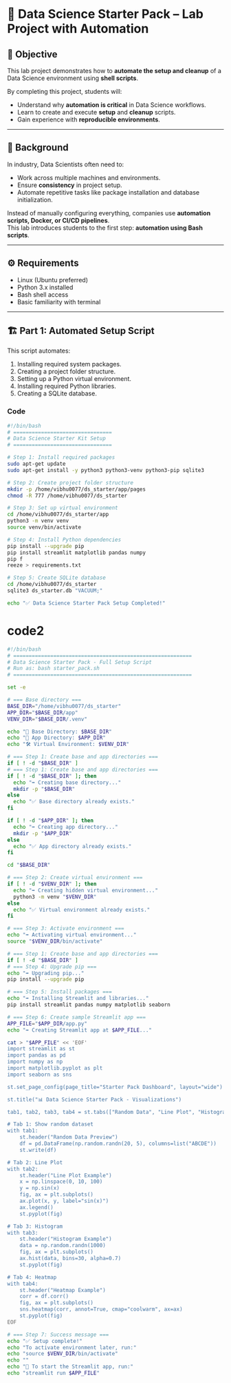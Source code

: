 
# 🧪 Data Science Starter Pack – Lab Project with Automation

## 🎯 Objective
This lab project demonstrates how to **automate the setup and cleanup** of a Data Science environment using **shell scripts**.  

By completing this project, students will:  
- Understand why **automation is critical** in Data Science workflows.  
- Learn to create and execute **setup** and **cleanup** scripts.  
- Gain experience with **reproducible environments**.  

---

## 📘 Background
In industry, Data Scientists often need to:  
- Work across multiple machines and environments.  
- Ensure **consistency** in project setup.  
- Automate repetitive tasks like package installation and database initialization.  

Instead of manually configuring everything, companies use **automation scripts, Docker, or CI/CD pipelines**.  
This lab introduces students to the first step: **automation using Bash scripts**.

---

## ⚙️ Requirements
- Linux (Ubuntu preferred)  
- Python 3.x installed  
- Bash shell access  
- Basic familiarity with terminal  

---

## 🏗️ Part 1: Automated Setup Script

This script automates:  
1. Installing required system packages.  
2. Creating a project folder structure.  
3. Setting up a Python virtual environment.  
4. Installing required Python libraries.  
5. Creating a SQLite database.  

### Code
```bash
#!/bin/bash
# ================================
# Data Science Starter Kit Setup
# ================================

# Step 1: Install required packages
sudo apt-get update
sudo apt-get install -y python3 python3-venv python3-pip sqlite3

# Step 2: Create project folder structure
mkdir -p /home/vibhu0077/ds_starter/app/pages
chmod -R 777 /home/vibhu0077/ds_starter

# Step 3: Set up virtual environment
cd /home/vibhu0077/ds_starter/app
python3 -m venv venv
source venv/bin/activate

# Step 4: Install Python dependencies
pip install --upgrade pip
pip install streamlit matplotlib pandas numpy
pip f
reeze > requirements.txt

# Step 5: Create SQLite database
cd /home/vibhu0077/ds_starter
sqlite3 ds_starter.db "VACUUM;"

echo "✅ Data Science Starter Pack Setup Completed!"
```


# code2
```bash
#!/bin/bash
# ==========================================================
# Data Science Starter Pack - Full Setup Script
# Run as: bash starter_pack.sh
# ==========================================================

set -e

# === Base directory ===
BASE_DIR="/home/vibhu0077/ds_starter"
APP_DIR="$BASE_DIR/app"
VENV_DIR="$BASE_DIR/.venv"

echo "📂 Base Directory: $BASE_DIR"
echo "📂 App Directory: $APP_DIR"
echo "🛠️ Virtual Environment: $VENV_DIR"

# === Step 1: Create base and app directories ===
if [ ! -d "$BASE_DIR" ]
# === Step 1: Create base and app directories ===
if [ ! -d "$BASE_DIR" ]; then
  echo "➡️ Creating base directory..."
  mkdir -p "$BASE_DIR"
else
  echo "✅ Base directory already exists."
fi

if [ ! -d "$APP_DIR" ]; then
  echo "➡️ Creating app directory..."
  mkdir -p "$APP_DIR"
else
  echo "✅ App directory already exists."
fi

cd "$BASE_DIR"

# === Step 2: Create virtual environment ===
if [ ! -d "$VENV_DIR" ]; then
  echo "➡️ Creating hidden virtual environment..."
  python3 -m venv "$VENV_DIR"
else
  echo "✅ Virtual environment already exists."
fi

# === Step 3: Activate environment ===
echo "➡️ Activating virtual environment..."
source "$VENV_DIR/bin/activate"

# === Step 1: Create base and app directories ===
if [ ! -d "$BASE_DIR" ]
# === Step 4: Upgrade pip ===
echo "➡️ Upgrading pip..."
pip install --upgrade pip

# === Step 5: Install packages ===
echo "➡️ Installing Streamlit and libraries..."
pip install streamlit pandas numpy matplotlib seaborn

# === Step 6: Create sample Streamlit app ===
APP_FILE="$APP_DIR/app.py"
echo "➡️ Creating Streamlit app at $APP_FILE..."

cat > "$APP_FILE" << 'EOF'
import streamlit as st
import pandas as pd
import numpy as np
import matplotlib.pyplot as plt
import seaborn as sns

st.set_page_config(page_title="Starter Pack Dashboard", layout="wide")

st.title("📊 Data Science Starter Pack - Visualizations")

tab1, tab2, tab3, tab4 = st.tabs(["Random Data", "Line Plot", "Histogram", "Heatmap"])

# Tab 1: Show random dataset
with tab1:
    st.header("Random Data Preview")
    df = pd.DataFrame(np.random.randn(20, 5), columns=list("ABCDE"))
    st.write(df)

# Tab 2: Line Plot
with tab2:
    st.header("Line Plot Example")
    x = np.linspace(0, 10, 100)
    y = np.sin(x)
    fig, ax = plt.subplots()
    ax.plot(x, y, label="sin(x)")
    ax.legend()
    st.pyplot(fig)

# Tab 3: Histogram
with tab3:
    st.header("Histogram Example")
    data = np.random.randn(1000)
    fig, ax = plt.subplots()
    ax.hist(data, bins=30, alpha=0.7)
    st.pyplot(fig)

# Tab 4: Heatmap
with tab4:
    st.header("Heatmap Example")
    corr = df.corr()
    fig, ax = plt.subplots()
    sns.heatmap(corr, annot=True, cmap="coolwarm", ax=ax)
    st.pyplot(fig)
EOF

# === Step 7: Success message ===
echo "✅ Setup complete!"
echo "To activate environment later, run:"
echo "source $VENV_DIR/bin/activate"
echo ""
echo "🚀 To start the Streamlit app, run:"
echo "streamlit run $APP_FILE"
```